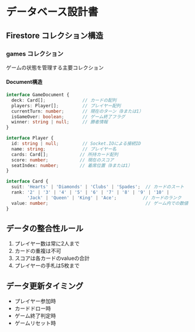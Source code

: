 
# データベース設計書

## Firestore コレクション構造

### games コレクション
ゲームの状態を管理する主要コレクション

#### Document構造
```typescript
interface GameDocument {
  deck: Card[];              // カードの配列
  players: Player[];         // プレイヤー配列
  currentTurn: number;       // 現在のターン（0または1）
  isGameOver: boolean;       // ゲーム終了フラグ
  winner: string | null;     // 勝者情報
}

interface Player {
  id: string | null;         // Socket.IOによる接続ID
  name: string;              // プレイヤー名
  cards: Card[];            // 所持カード配列
  score: number;            // 現在のスコア
  seatIndex: number;        // 着席位置（0または1）
}

interface Card {
  suit: 'Hearts' | 'Diamonds' | 'Clubs' | 'Spades';  // カードのスート
  rank: '2' | '3' | '4' | '5' | '6' | '7' | '8' | '9' | '10' | 
        'Jack' | 'Queen' | 'King' | 'Ace';          // カードのランク
  value: number;                                     // ゲーム内での数値（2-11）
}
```

## データの整合性ルール
1. プレイヤー数は常に2人まで
2. カードの重複は不可
3. スコアは各カードのvalueの合計
4. プレイヤーの手札は5枚まで

## データ更新タイミング
- プレイヤー参加時
- カードドロー時
- ゲーム終了判定時
- ゲームリセット時
